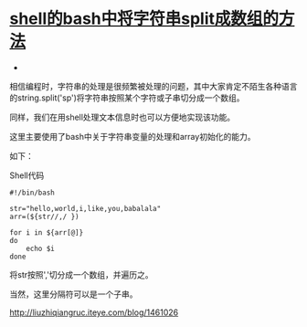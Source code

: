 # [shell的bash中将字符串split成数组的方法](http://liuzhiqiangruc.iteye.com/blog/1461026)

- ​

相信编程时，字符串的处理是很频繁被处理的问题，其中大家肯定不陌生各种语言的string.split('sp')将字符串按照某个字符或子串切分成一个数组。

同样，我们在用shell处理文本信息时也可以方便地实现该功能。

这里主要使用了bash中关于字符串变量的处理和array初始化的能力。

 

如下：

Shell代码  

```
#!/bin/bash  
  
str="hello,world,i,like,you,babalala"  
arr=(${str//,/ })  
  
for i in ${arr[@]}  
do  
    echo $i  
done  
```

 

 

将str按照','切分成一个数组，并遍历之。

当然，这里分隔符可以是一个子串。





http://liuzhiqiangruc.iteye.com/blog/1461026